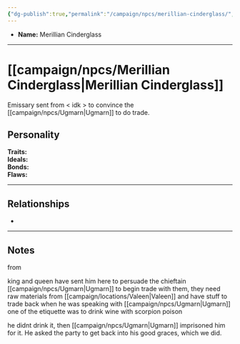 ```yaml
---
{"dg-publish":true,"permalink":"/campaign/npcs/merillian-cinderglass/","tags":["character","npc"],"noteIcon":"","created":"2025-10-26T12:28:00.177-07:00","updated":"2025-10-27T16:38:15.391-07:00"}
---
```



<p><span><ul>
<li dir="auto"><strong>Name:</strong> Merillian Cinderglass</li>
</ul></span></p>

---

# [[campaign/npcs/Merillian Cinderglass\|Merillian Cinderglass]]
Emissary sent from < idk > to convince the [[campaign/npcs/Ugmarn\|Ugmarn]] to do trade. 

## Personality
**Traits:**  
**Ideals:**  
**Bonds:**  
**Flaws:**  

---

## Relationships
- 

---

## Notes
from 

king and queen have sent him here to persuade the chieftain
 [[campaign/npcs/Ugmarn\|Ugmarn]] to begin trade with them, they need raw materials from [[campaign/locations/Valeen\|Valeen]] and have stuff to trade back
when he was speaking with [[campaign/npcs/Ugmarn\|Ugmarn]] one of the etiquette was to drink wine with scorpion poison

he didnt drink it, then [[campaign/npcs/Ugmarn\|Ugmarn]] imprisoned him for it. He asked the party to get back into his good graces, which we did. 